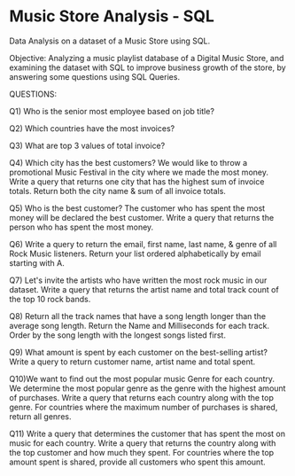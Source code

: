 # Music Store Analysis - SQL

Data Analysis on a dataset of a Music Store using SQL.

Objective: Analyzing a music playlist database of a Digital Music Store, and examining the dataset with SQL to improve business growth of the store, by answering some questions using SQL Queries.

QUESTIONS:

Q1) Who is the senior most employee based on job title?

Q2) Which countries have the most invoices?

Q3) What are top 3 values of total invoice?

Q4) Which city has the best customers? We would like to throw a promotional Music
Festival in the city where we made the most money. Write a query that returns one city that
has the highest sum of invoice totals. Return both the city name & sum of all invoice
totals.

Q5) Who is the best customer? The customer who has spent the most money will be
declared the best customer. Write a query that returns the person who has spent the
most money.

Q6) Write a query to return the email, first name, last name, & genre of all Rock Music
listeners. Return your list ordered alphabetically by email starting with A.

Q7) Let's invite the artists who have written the most rock music in our dataset. Write a
query that returns the artist name and total track count of the top 10 rock bands.

Q8) Return all the track names that have a song length longer than the average song length.
Return the Name and Milliseconds for each track. Order by the song length with the
longest songs listed first.

Q9) What amount is spent by each customer on the best-selling artist? Write a query to return
customer name, artist name and total spent.

Q10)We want to find out the most popular music Genre for each country. We determine the
most popular genre as the genre with the highest amount of purchases. Write a query
that returns each country along with the top genre. For countries where the maximum
number of purchases is shared, return all genres.

Q11) Write a query that determines the customer that has spent the most on music for each
country. Write a query that returns the country along with the top customer and how
much they spent. For countries where the top amount spent is shared, provide all
customers who spent this amount.

